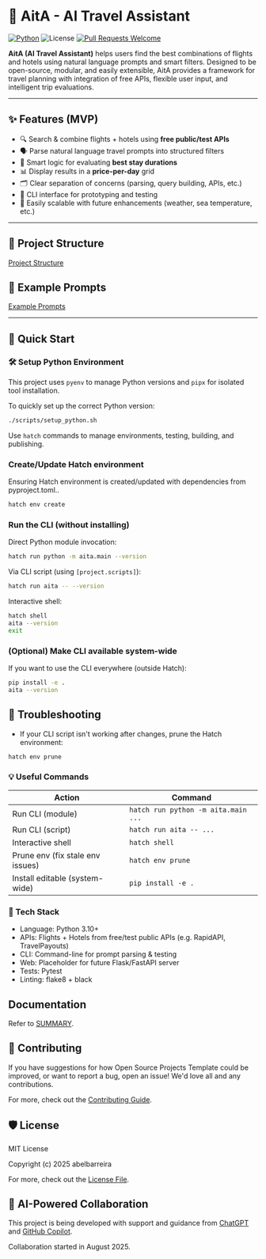 # 🧳 AitA - AI Travel Assistant

[![Python](https://img.shields.io/badge/python-3.10-yellow)](https://www.python.org/downloads/release/python-31012/)
![License](https://img.shields.io/github/license/abelbarreira/CppProjectTemplate)
[![Pull Requests Welcome](https://img.shields.io/badge/pull%20requests-welcome-brightgreen.svg)](https://github.com/abelbarreira/aita/blob/main/.github/CONTRIBUTING.md)

**AitA (AI Travel Assistant)** helps users find the best combinations of flights and hotels using natural language prompts and smart filters. Designed to be open-source, modular, and easily extensible, AitA provides a framework for travel planning with integration of free APIs, flexible user input, and intelligent trip evaluations.

---

## ✨ Features (MVP)

- 🔍 Search & combine flights + hotels using **free public/test APIs**
- 🗣️ Parse natural language travel prompts into structured filters
- 🧠 Smart logic for evaluating **best stay durations**
- 📊 Display results in a **price-per-day** grid
- 🗂️ Clear separation of concerns (parsing, query building, APIs, etc.)
- 💬 CLI interface for prototyping and testing
- 🌱 Easily scalable with future enhancements (weather, sea temperature, etc.)

---

## 🔧 Project Structure

[Project Structure](docs/project_structure.md)

## 🧠 Example Prompts

[Example Prompts](docs/example_prompts.md)

---

## 🚀 Quick Start

### 🛠 Setup Python Environment

This project uses `pyenv` to manage Python versions and `pipx` for isolated tool installation.

To quickly set up the correct Python version:

```bash
./scripts/setup_python.sh
```

Use `hatch` commands to manage environments, testing, building, and publishing.

### Create/Update Hatch environment

Ensuring Hatch environment is created/updated with dependencies from pyproject.toml..

```bash
hatch env create
```

### Run the CLI (without installing)

Direct Python module invocation:

```bash
hatch run python -m aita.main --version
```

Via CLI script (using `[project.scripts]`):

```bash
hatch run aita -- --version
```

Interactive shell:

```bash
hatch shell
aita --version
exit
```

### (Optional) Make CLI available system-wide

If you want to use the CLI everywhere (outside Hatch):

```bash
pip install -e .
aita --version
```

## 🧹 Troubleshooting

- If your CLI script isn't working after changes, prune the Hatch environment:

```bash
hatch env prune
```

### 💡 Useful Commands

| Action                           | Command                             |
|-----------------------------------|-------------------------------------|
| Run CLI (module)                  | `hatch run python -m aita.main ...` |
| Run CLI (script)                  | `hatch run aita -- ...`             |
| Interactive shell                 | `hatch shell`                       |
| Prune env (fix stale env issues)  | `hatch env prune`                   |
| Install editable (system-wide)    | `pip install -e .`                  |

### 🧰 Tech Stack

- Language: Python 3.10+
- APIs: Flights + Hotels from free/test public APIs (e.g. RapidAPI, TravelPayouts)
- CLI: Command-line for prompt parsing & testing
- Web: Placeholder for future Flask/FastAPI server
- Tests: Pytest
- Linting: flake8 + black

## Documentation

Refer to [SUMMARY](docs/SUMMARY.md).

## 🤝 Contributing

If you have suggestions for how Open Source Projects Template could be improved, or want to report a bug, open an issue! We'd love all and any contributions.

For more, check out the [Contributing Guide](.github/CONTRIBUTING.md).

## 🛡️ License

MIT License

Copyright (c) 2025 abelbarreira

For more, check out the [License File](LICENSE).

## 🤖 AI-Powered Collaboration

This project is being developed with support and guidance from [ChatGPT](https://chatgpt.com/) and [GitHub Copilot](https://github.com/copilot).

Collaboration started in August 2025.
